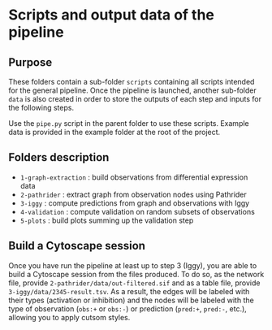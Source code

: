# Scripts and output data of the pipeline

## Purpose
These folders contain a sub-folder `scripts` containing all scripts intended for the general pipeline.
Once the pipeline is launched, another sub-folder `data` is also created in order to store the outputs of each step and inputs for the following steps.

Use the `pipe.py` script in the parent folder to use these scripts.
Example data is provided in the example folder at the root of the project.

## Folders description
- `1-graph-extraction` : build observations from differential expression data
- `2-pathrider` : extract graph from observation nodes using Pathrider
- `3-iggy` : compute predictions from graph and observations with Iggy
- `4-validation` : compute validation on random subsets of observations
- `5-plots` : build plots summing up the validation step

## Build a Cytoscape session
Once you have run the pipeline at least up to step 3 (Iggy), you are able to build a Cytoscape session from the files produced.
To do so, as the network file, provide `2-pathrider/data/out-filtered.sif`
and as a table file, provide `3-iggy/data/2345-result.tsv`.
As a result, the edges will be labeled with their types (activation or inhibition) and the nodes will be labeled with the type of observation (`obs:+` or `obs:-`) or prediction (`pred:+`, `pred:-`, etc.), allowing you to apply cutsom styles.

